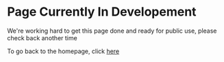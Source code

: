 <h1>Page Currently In Developement</h1>
<p>We're working hard to get this page done and ready for public use, please check back another time</p>
To go back to the homepage, click <a href="https://youthfultvman101.github.io/Home/">here</a>
